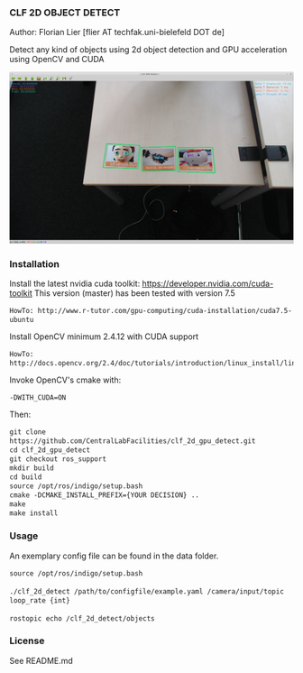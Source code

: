 ### CLF 2D OBJECT DETECT

Author: Florian Lier [flier AT techfak.uni-bielefeld DOT de]

Detect any kind of objects using 2d object detection and GPU acceleration
using OpenCV and CUDA

![CLF GPU DETECT](https://github.com/CentralLabFacilities/clf_2d_gpu_detect/blob/master/clf_gpu_detect_screenshot.png "")

### Installation

Install the latest nvidia cuda toolkit: https://developer.nvidia.com/cuda-toolkit
This version (master) has been tested with version 7.5

    HowTo: http://www.r-tutor.com/gpu-computing/cuda-installation/cuda7.5-ubuntu

Install OpenCV minimum 2.4.12 with CUDA support

    HowTo: http://docs.opencv.org/2.4/doc/tutorials/introduction/linux_install/linux_install.html

Invoke OpenCV's cmake with:

    -DWITH_CUDA=ON

Then:

    git clone https://github.com/CentralLabFacilities/clf_2d_gpu_detect.git
    cd clf_2d_gpu_detect
    git checkout ros_support
    mkdir build
    cd build
    source /opt/ros/indigo/setup.bash
    cmake -DCMAKE_INSTALL_PREFIX={YOUR DECISION} ..
    make
    make install

### Usage

An exemplary config file can be found in the data folder.

    source /opt/ros/indigo/setup.bash

    ./clf_2d_detect /path/to/configfile/example.yaml /camera/input/topic loop_rate {int}

    rostopic echo /clf_2d_detect/objects

### License

See README.md
